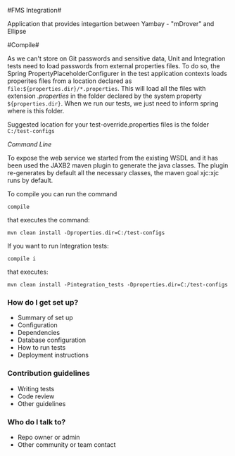 #FMS Integration#

Application that provides integartion between Yambay - "mDrover" and Ellipse 


#Compile#

As we can't store on Git passwords and sensitive data, Unit and Integration tests need to load passwords from external properties files. To do so, the Spring PropertyPlaceholderConfigurer in the test application contexts loads properites files from a location declared as `file:${properties.dir}/*.properties`. This will load all the files with extension *.properties* in the folder declared by the system property `${properties.dir}`. When we run our tests, we just need to inform spring where is this folder.

Suggested location for  your test-override.properties files is the folder `C:/test-configs`

*Command Line*
      
To expose the web service we started from the existing WSDL and it has been used the JAXB2 maven plugin to generate the java classes. 
The plugin re-generates by default all the necessary classes,  the maven goal xjc:xjc runs by default.

To compile you can run the command 

``
compile
``

that executes the command:

``
mvn clean install -Dproperties.dir=C:/test-configs
``

If you want to run Integration tests:

``
compile i
``

that executes:

``
mvn clean install -Pintegration_tests -Dproperties.dir=C:/test-configs
``
### How do I get set up? ###

* Summary of set up
* Configuration
* Dependencies
* Database configuration
* How to run tests
* Deployment instructions

### Contribution guidelines ###

* Writing tests
* Code review
* Other guidelines

### Who do I talk to? ###

* Repo owner or admin
* Other community or team contact